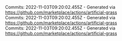 Commits: 2022-11-03T09:20:02.455Z - Generated via https://github.com/marketplace/actions/artificial-grass
<br>
Commits: 2022-11-03T09:20:02.455Z - Generated via https://github.com/marketplace/actions/artificial-grass
<br>
Commits: 2022-11-03T09:20:02.455Z - Generated via https://github.com/marketplace/actions/artificial-grass
<br>

